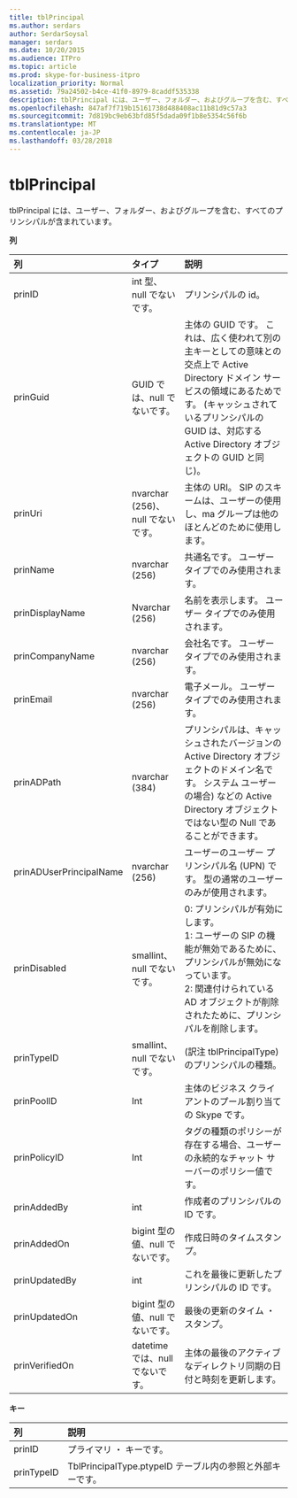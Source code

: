 ```yaml
---
title: tblPrincipal
ms.author: serdars
author: SerdarSoysal
manager: serdars
ms.date: 10/20/2015
ms.audience: ITPro
ms.topic: article
ms.prod: skype-for-business-itpro
localization_priority: Normal
ms.assetid: 79a24502-b4ce-41f0-8979-8caddf535338
description: tblPrincipal には、ユーザー、フォルダー、およびグループを含む、すべてのプリンシパルが含まれています。
ms.openlocfilehash: 847af7f719b15161738d488408ac11b81d9c57a3
ms.sourcegitcommit: 7d819bc9eb63bfd85f5dada09f1b8e5354c56f6b
ms.translationtype: MT
ms.contentlocale: ja-JP
ms.lasthandoff: 03/28/2018
---
```

# <a name="tblprincipal"></a>tblPrincipal
 
tblPrincipal には、ユーザー、フォルダー、およびグループを含む、すべてのプリンシパルが含まれています。
  
**列**

|**列**|**タイプ**|**説明**|
|:-----|:-----|:-----|
|prinID  <br/> |int 型、null でないです。  <br/> |プリンシパルの id。  <br/> |
|prinGuid  <br/> |GUID では、null でないです。  <br/> |主体の GUID です。 これは、広く使われて別の主キーとしての意味との交点上で Active Directory ドメイン サービスの領域にあるためです。 (キャッシュされているプリンシパルの GUID は、対応する Active Directory オブジェクトの GUID と同じ)。  <br/> |
|prinUri  <br/> |nvarchar (256)、null でないです。  <br/> |主体の URI。 SIP のスキームは、ユーザーの使用し、ma グループは他のほとんどのために使用します。  <br/> |
|prinName  <br/> |nvarchar (256)  <br/> |共通名です。 ユーザー タイプでのみ使用されます。  <br/> |
|prinDisplayName  <br/> |Nvarchar (256)  <br/> |名前を表示します。 ユーザー タイプでのみ使用されます。  <br/> |
|prinCompanyName  <br/> |nvarchar (256)  <br/> |会社名です。 ユーザー タイプでのみ使用されます。  <br/> |
|prinEmail  <br/> |nvarchar (256)  <br/> |電子メール。 ユーザー タイプでのみ使用されます。  <br/> |
|prinADPath  <br/> |nvarchar (384)  <br/> |プリンシパルは、キャッシュされたバージョンの Active Directory オブジェクトのドメイン名です。 システム ユーザーの場合) などの Active Directory オブジェクトではない型の Null であることができます。  <br/> |
|prinADUserPrincipalName  <br/> |nvarchar (256)  <br/> |ユーザーのユーザー プリンシパル名 (UPN) です。 型の通常のユーザーのみが使用されます。  <br/> |
|prinDisabled  <br/> |smallint、null でないです。  <br/> | 0: プリンシパルが有効にします。 <br/>  1: ユーザーの SIP の機能が無効であるために、プリンシパルが無効になっています。 <br/>  2: 関連付けられている AD オブジェクトが削除されたために、プリンシパルを削除します。 <br/> |
|prinTypeID  <br/> |smallint、null でないです。  <br/> |(訳注 tblPrincipalType) のプリンシパルの種類。  <br/> |
|prinPoolID  <br/> |Int  <br/> |主体のビジネス クライアントのプール割り当ての Skype です。  <br/> |
|prinPolicyID  <br/> |Int  <br/> |タグの種類のポリシーが存在する場合、ユーザーの永続的なチャット サーバーのポリシー値です。  <br/> |
|prinAddedBy  <br/> |int  <br/> |作成者のプリンシパルの ID です。  <br/> |
|prinAddedOn  <br/> |bigint 型の値、null でないです。  <br/> |作成日時のタイムスタンプ。  <br/> |
|prinUpdatedBy  <br/> |int  <br/> |これを最後に更新したプリンシパルの ID です。  <br/> |
|prinUpdatedOn  <br/> |bigint 型の値、null でないです。  <br/> |最後の更新のタイム ・ スタンプ。  <br/> |
|prinVerifiedOn  <br/> |datetime では、null でないです。  <br/> |主体の最後のアクティブなディレクトリ同期の日付と時刻を更新します。  <br/> |
   
**キー**

|**列**|**説明**|
|:-----|:-----|
|prinID  <br/> |プライマリ ・ キーです。  <br/> |
|prinTypeID  <br/> |TblPrincipalType.ptypeID テーブル内の参照と外部キーです。  <br/> |
   

